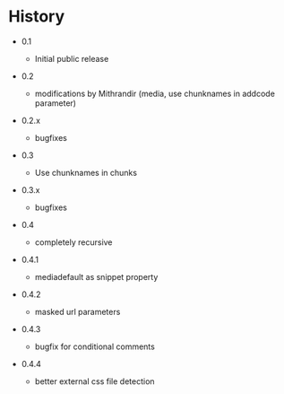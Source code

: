 History
================================================================================

- 0.1
	- Initial public release

- 0.2
    - modifications by Mithrandir (media, use chunknames in addcode parameter)
- 0.2.x
    - bugfixes

- 0.3   
    - Use chunknames in chunks
- 0.3.x 
    - bugfixes

- 0.4
    - completely recursive
- 0.4.1
    - mediadefault as snippet property
- 0.4.2
    - masked url parameters
- 0.4.3
    - bugfix for conditional comments
- 0.4.4
    - better external css file detection
